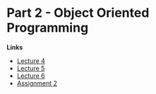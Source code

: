 # Part 2 - Object Oriented Programming

**Links**
+ [Lecture 4](Lecture4.md)
+ [Lecture 5](.)
+ [Lecture 6](.)
+ [Assignment 2](.)
